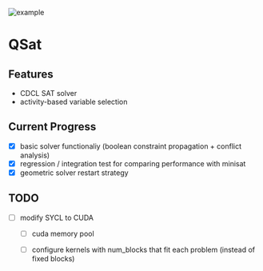 ![example](https://github.com/Randy1005/QSat/actions/workflows/cmake.yml/badge.svg)
# QSat

## Features
+ CDCL SAT solver
+ activity-based variable selection 

## Current Progress
- [x] basic solver functionaliy (boolean constraint propagation + conflict analysis)
- [x] regression / integration test for comparing performance with minisat
- [x] geometric solver restart strategy

## TODO
- [ ] modify SYCL to CUDA
  - [ ] cuda memory pool
  - [ ] configure kernels with num_blocks that fit each problem (instead of fixed blocks)

